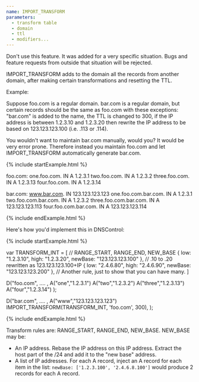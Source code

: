 ```yaml
---
name: IMPORT_TRANSFORM
parameters:
  - transform table
  - domain
  - ttl
  - modifiers...
---
```


Don't use this feature. It was added for a very specific situation. Bugs
and feature requests from outside that situation will be rejected.

IMPORT_TRANSFORM adds to the domain all the records from another
domain, after making certain transformations and resetting the TTL.

Example:

Suppose foo.com is a regular domain.  bar.com is a regular domain,
but certain records should be the same as foo.com with these
exceptions: "bar.com" is added to the name, the TTL is changed to
300, if the IP address is between 1.2.3.10 and 1.2.3.20 then rewrite
the IP address to be based on 123.123.123.100 (i.e. .113 or .114).

You wouldn't want to maintain bar.com manually, would you?  It would
be very error prone. Therefore instead you maintain foo.com and
let IMPORT_TRANSFORM automatically generate bar.com.

{% include startExample.html %}

foo.com:
    one.foo.com.    IN A 1.2.3.1
    two.foo.com.    IN A 1.2.3.2
    three.foo.com.  IN A 1.2.3.13
    four.foo.com.   IN A 1.2.3.14

bar.com:
    www.bar.com.    IN 123.123.123.123
    one.foo.com.bar.com.    IN A 1.2.3.1
    two.foo.com.bar.com.    IN A 1.2.3.2
    three.foo.com.bar.com.  IN A 123.123.123.113
    four.foo.com.bar.com.   IN A 123.123.123.114

{% include endExample.html %}

Here's how you'd implement this in DNSControl:

{% include startExample.html %}

var TRANSFORM_INT = [
    // RANGE_START, RANGE_END, NEW_BASE
    { low: "1.2.3.10", high: "1.2.3.20", newBase: "123.123.123.100" },  //   .10 to .20 rewritten as 123.123.123.100+IP
    { low: "2.4.6.80", high: "2.4.6.90", newBase: "123.123.123.200" },  //   Another rule, just to show that you can have many.
]

D("foo.com", .... , 
  A("one","1.2.3.1")
  A("two","1.2.3.2")
  A("three","1.2.3.13")
  A("four","1.2.3.14")
);

D("bar.com", .... , 
  A("www","123.123.123.123")
  IMPORT_TRANSFORM(TRANSFORM_INT, 'foo.com', 300),
);

{% include endExample.html %}

Transform rules are: RANGE_START, RANGE_END, NEW_BASE.  NEW_BASE may be:

* An IP address.  Rebase the IP address on this IP address. Extract the host part of the /24 and add it to the "new base" address.
* A list of IP addresses. For each A record, inject an A record for each item in the list: `newBase: ['1.2.3.100', '2.4.6.8.100']` would produce 2 records for each A record.
